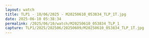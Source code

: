 ```yaml
---
layout: watch
title: TLP1 - 10/06/2025 - M20250610_053834_TLP_1T.jpg
date: 2025-06-10 05:38:34
permalink: /2025/06/10/watch/M20250610_053834_TLP_1
capture: TLP1/2025/202506/20250609/M20250610_053834_TLP_1T.jpg
---
```

